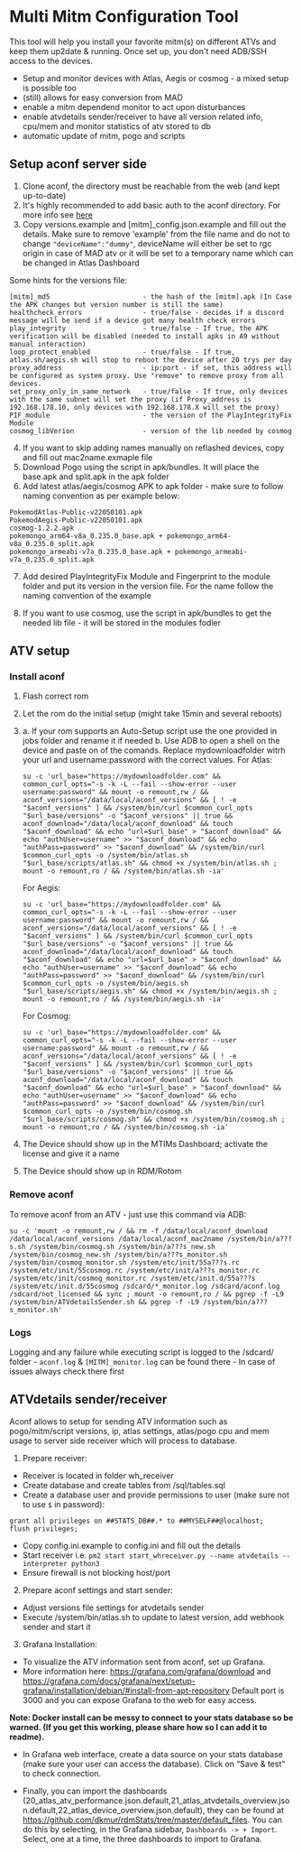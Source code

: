 # Multi Mitm Configuration Tool

This tool will help you install your favorite mitm(s) on different ATVs and keep them up2date & running.
Once set up, you don't need ADB/SSH access to the devices. 
- Setup and monitor devices with Atlas, Aegis or cosmog - a mixed setup is possible too
- (still) allows for easy conversion from MAD
- enable a mitm dependend monitor to act upon disturbances
- enable atvdetails sender/receiver to have all version related info, cpu/mem and monitor statistics of atv stored to db
- automatic update of mitm, pogo and scripts

## Setup aconf server side
1. Clone aconf, the directory must be reachable from the web (and kept up-to-date)  
2. It's highly recommended to add basic auth to the aconf directory. For more info see [here](https://ubiq.co/tech-blog/how-to-password-protect-directory-in-nginx/)
3. Copy versions.example and [mitm]_config.json.example and fill out the details.  Make sure to remove 'example' from the file name and do not to change `"deviceName":"dummy"`, deviceName will either be set to rgc origin in case of MAD atv or it will be set to a temporary name which can be changed in Atlas Dashboard

Some hints for the versions file:
```
[mitm]_md5                       - the hash of the [mitm].apk (In Case the APK changes but version number is still the same)
healthcheck_errors               - true/false - decides if a discord message will be send if a device got many health check errors 
play_integrity                   - true/false - If true, the APK verification will be disabled (needed to install apks in A9 without manual interaction)
loop_protect_enabled             - true/false - If true, atlas.sh/aegis.sh will stop to reboot the device after 20 trys per day
proxy_address                    - ip:port - if set, this address will be configured as system proxy. Use "remove" to remove proxy from all devices.
set_proxy_only_in_same_network   - true/false - If true, only devices with the same subnet will set the proxy (if Proxy_address is 192.168.178.10, only devices with 192.168.178.X will set the proxy)
PIF_module                       - the version of the PlayIntegrityFix Module
cosmog_libVerion                 - version of the lib needed by cosmog
```
4. If you want to skip adding names manually on reflashed devices, copy and fill out mac2name.exmaple file 
5. Download Pogo using the script in apk/bundles. It will place the base.apk and split.apk in the apk folder
6. Add latest atlas/aegis/cosmog APK to apk folder - make sure to follow naming convention as per example below:  
```
PokemodAtlas-Public-v22050101.apk
PokemodAegis-Public-v22050101.apk
cosmog-1.2.2.apk
pokemongo_arm64-v8a_0.235.0_base.apk + pokemongo_arm64-v8a_0.235.0_split.apk 
pokemongo_armeabi-v7a_0.235.0_base.apk + pokemongo_armeabi-v7a_0.235.0_split.apk
``` 
7. Add desired PlayIntegrityFix Module and Fingerprint to the module folder and put its version in the version file. For the name follow the naming convention of the example

8. If you want to use cosmog, use the script in apk/bundles to get the needed lib file - it will be stored in the modules fodler


## ATV setup


### Install aconf

1. Flash correct rom
2. Let the rom do the initial setup (might take 15min and several reboots)
3. a. If your rom supports an Auto-Setup script use the one provided in jobs folder and rename it if needed
   b. Use ADB to open a shell on the device and paste on of the comands. Replace mydownloadfolder witrh your url and username:password with the correct values.
      For Atlas:
      ```
      su -c 'url_base="https://mydownloadfolder.com" && common_curl_opts="-s -k -L --fail --show-error --user username:password" && mount -o remount,rw / && aconf_versions="/data/local/aconf_versions" && [ ! -e "$aconf_versions" ] && /system/bin/curl $common_curl_opts "$url_base/versions" -o "$aconf_versions" || true && aconf_download="/data/local/aconf_download" && touch "$aconf_download" && echo "url=$url_base" > "$aconf_download" && echo "authUser=username" >> "$aconf_download" && echo "authPass=password" >> "$aconf_download" && /system/bin/curl $common_curl_opts -o /system/bin/atlas.sh "$url_base/scripts/atlas.sh" && chmod +x /system/bin/atlas.sh ; mount -o remount,ro / && /system/bin/atlas.sh -ia'
      ```

      For Aegis:
      ```
      su -c 'url_base="https://mydownloadfolder.com" && common_curl_opts="-s -k -L --fail --show-error --user username:password" && mount -o remount,rw / && aconf_versions="/data/local/aconf_versions" && [ ! -e "$aconf_versions" ] && /system/bin/curl $common_curl_opts "$url_base/versions" -o "$aconf_versions" || true && aconf_download="/data/local/aconf_download" && touch "$aconf_download" && echo "url=$url_base" > "$aconf_download" && echo "authUser=username" >> "$aconf_download" && echo "authPass=password" >> "$aconf_download" && /system/bin/curl $common_curl_opts -o /system/bin/aegis.sh "$url_base/scripts/aegis.sh" && chmod +x /system/bin/aegis.sh ; mount -o remount,ro / && /system/bin/aegis.sh -ia'
      ```

      For Cosmog:
      ```
      su -c 'url_base="https://mydownloadfolder.com" && common_curl_opts="-s -k -L --fail --show-error --user username:password" && mount -o remount,rw / && aconf_versions="/data/local/aconf_versions" && [ ! -e "$aconf_versions" ] && /system/bin/curl $common_curl_opts "$url_base/versions" -o "$aconf_versions" || true && aconf_download="/data/local/aconf_download" && touch "$aconf_download" && echo "url=$url_base" > "$aconf_download" && echo "authUser=username" >> "$aconf_download" && echo "authPass=password" >> "$aconf_download" && /system/bin/curl $common_curl_opts -o /system/bin/cosmog.sh "$url_base/scripts/cosmog.sh" && chmod +x /system/bin/cosmog.sh ; mount -o remount,ro / && /system/bin/cosmog.sh -ia'
      ```
4. The Device should show up in the MTIMs Dashboard; activate the license and give it a name
5. The Device should show up in RDM/Rotom


### Remove aconf
To remove aconf from an ATV - just use this command via ADB:

```
su -c 'mount -o remount,rw / && rm -f /data/local/aconf_download /data/local/aconf_versions /data/local/aconf_mac2name /system/bin/a???s.sh /system/bin/cosmog.sh /system/bin/a???s_new.sh /system/bin/cosmog_new.sh /system/bin/a???s_monitor.sh /system/bin/cosmog_monitor.sh /system/etc/init/55a???s.rc /system/etc/init/55cosmog.rc /system/etc/init/a???s_monitor.rc /system/etc/init/cosmog_monitor.rc /system/etc/init.d/55a???s /system/etc/init.d/55cosmog /sdcard/*_monitor.log /sdcard/aconf.log /sdcard/not_licensed && sync ; mount -o remount,ro / && pgrep -f -L9 /system/bin/ATVdetailsSender.sh && pgrep -f -L9 /system/bin/a???s_monitor.sh'
```

### Logs
Logging and any failure while executing script is logged to the /sdcard/ folder - `aconf.log` & `[MITM]_monitor.log` can be found there - In case of issues always check there first


## ATVdetails sender/receiver  
Aconf allows to setup for sending ATV information such as pogo/mitm/script versions, ip, atlas settings, atlas/pogo cpu and mem usage to server side receiver which will process to database.  

1. Prepare receiver:
- Receiver is located in folder wh_receiver
- Create database and create tables from /sql/tables.sql
- Create a database user and provide permissions to user (make sure not to use `$` in password):
```
grant all privileges on ##STATS_DB##.* to ##MYSELF##@localhost;
flush privileges;
```
- Copy config.ini.example to config.ini and fill out the details
- Start receiver i.e. `pm2 start start_whreceiver.py --name atvdetails --interpreter python3`
- Ensure firewall is not blocking host/port

2. Prepare aconf settings and start sender:
- Adjust versions file settings for atvdetails sender
- Execute /system/bin/atlas.sh to update to latest version, add webhook sender and start it

3. Grafana Installation:
- To visualize the ATV information sent from aconf, set up Grafana.
- More information here: https://grafana.com/grafana/download and https://grafana.com/docs/grafana/next/setup-grafana/installation/debian/#install-from-apt-repository
Default port is 3000 and you can expose Grafana to the web for easy access.

**Note: Docker install can be messy to connect to your stats database so be warned. (If you get this working, please share how so I can add it to readme).**

- In Grafana web interface, create a data source on your stats database (make sure your user can access the database). Click on “Save & test” to check connection.

- Finally, you can import the dashboards (20_atlas_atv_performance.json.default,21_atlas_atvdetails_overview.json.default,22_atlas_device_overview.json.default), they can be found at <https://github.com/dkmur/rdmStats/tree/master/default_files>. You can do this by selecting, in the Grafana sidebar, `Dashboards -> + Import`. Select, one at a time, the three dashboards to import to Grafana.
